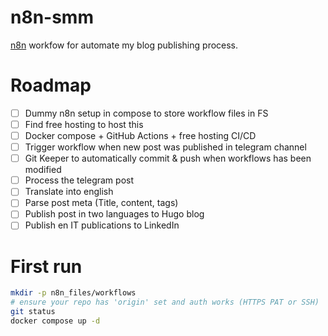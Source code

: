 # n8n-smm
[n8n](https://github.com/n8n-io/n8n) workfow for automate my blog publishing process.

# Roadmap
- [ ] Dummy n8n setup in compose to store workflow files in FS
- [ ] Find free hosting to host this
- [ ] Docker compose + GitHub Actions + free hosting CI/CD 
- [ ] Trigger workflow when new post was published in telegram channel
- [ ] Git Keeper to automatically commit & push when workflows has been modified
- [ ] Process the telegram post
- [ ] Translate into english
- [ ] Parse post meta (Title, content, tags)
- [ ] Publish post in two languages to Hugo blog
- [ ] Publish en IT publications to LinkedIn

# First run

```bash
mkdir -p n8n_files/workflows
# ensure your repo has 'origin' set and auth works (HTTPS PAT or SSH)
git status
docker compose up -d
```